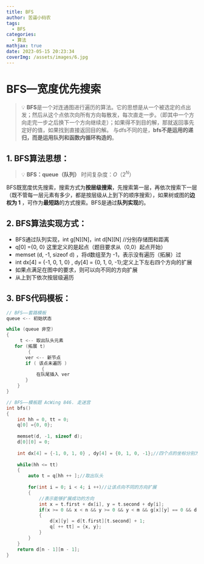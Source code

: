 ```yaml
---
title: BFS
author: 苦逼小码农
tags:
  - BFS
categories:
  - 算法
mathjax: true
date: 2023-05-15 20:23:34
coverImg: /assets/images/6.jpg
---
```


# BFS—宽度优先搜索

>  💡 **BFS**是一个对连通图进行遍历的算法。它的思想是从一个被选定的点出发；然后从这个点依次向所有方向每散发，每次直走一步。（即其中一个方向走完一步之后换下一个方向继续走）；如果得不到目的解，那就返回事先定好的值，如果找到直接返回目的解。 与dfs不同的是，**bfs不是运用的递归，而是运用队列和函数内循环构造的**。



## 1. BFS算法思想：

> 💡 **BFS：queue（队列）**   时间复杂度：$O（2^N）$



BFS既宽度优先搜索，搜索方式为**按层级搜索**，先搜索第一层，再依次搜索下一层（既不管每一层元素有多少，都是按层级从上到下的顺序搜索），如果树或图的**边权为 1** ，可作为**最短路**的方式搜索。BFS是通过**队列实现**的。

## 2. BFS算法实现方式：

- BFS通过队列实现，int g[N][N]，int d[N][N] //分别存储图和距离
- q[0] ={0, 0} 这里定义的是起点（题目要求从（0,0）起点开始）
- memset (d, -1, sizeof d) ，将d数组至为 -1，表示没有遍历（拓展）过
- int dx[4] = {-1, 0, 1, 0} , dy[4] = {0, 1, 0, -1};定义上下左右四个方向的扩展
- 如果点满足在图中的要求，则可以向不同的方向扩展
- 从上到下依次按层级遍历

## 3. BFS代码模板：

```cpp
// BFS——套路模板
queue <-- 初始状态

while (queue 非空) 
{
	 t <-- 取出队头元素
   for (拓展 t) 
		{
       ver <-- 新节点
       if ( 该点未遍历 ) 
			 {
           在队尾插入 ver
       }
    }
}
```



```cpp
// BFS——模板题 AcWing 846. 走迷宫
int bfs()
{
    int hh = 0, tt = 0;
    q[0] ={0, 0};
    
    memset(d, -1, sizeof d);
    d[0][0] = 0;
    
    int dx[4] = {-1, 0, 1, 0} , dy[4] = {0, 1, 0, -1};//四个点的坐标分别为上，下，左，右
    
    while(hh <= tt)
    {
        auto t = q[hh ++ ];//取出队头
        
        for(int i = 0; i < 4; i ++)//让该点向不同的方向扩展
        {
            //表示能够扩展成功的方向
            int x = t.first + dx[i], y = t.second + dy[i];
            if(x >= 0 && x < n && y >= 0 && y < m && g[x][y] == 0 && d[x][y] == -1)
            {
                d[x][y] = d[t.first][t.second] + 1;
                q[ ++ tt] = {x, y};
            }
        }
    }
    return d[n - 1][m - 1];
}
```

